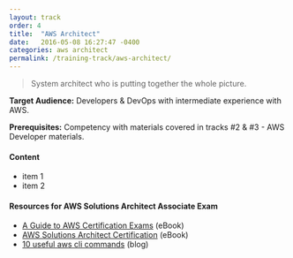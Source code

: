 ```yaml
---
layout: track
order: 4
title:  "AWS Architect"
date:   2016-05-08 16:27:47 -0400
categories: aws architect
permalink: /training-track/aws-architect/
---
```


> System architect who is putting together the whole picture.

**Target Audience:** Developers & DevOps with intermediate experience with AWS.

**Prerequisites:** Competency with materials covered in tracks #2 & #3 - AWS Developer materials.

#### Content

* item 1
* item 2

#### Resources for AWS Solutions Architect Associate Exam

* [A Guide to AWS Certification Exams](https://cloudacademy.com/ebooks/guide-aws-certification-exams-2/) (eBook)
* [AWS Solutions Architect Certification](https://cloudacademy.com/ebooks/aws-solutions-architect-certification-1/) (eBook)
* [10 useful aws cli commands](http://cloudacademy.com/blog/aws-cli-10-useful-commands/) (blog)
